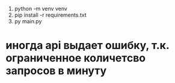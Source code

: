 1. python -m venv venv
2. pip install -r requirements.txt
3. py main.py

# иногда api выдает ошибку, т.к. ограниченное количетсво запросов в минуту